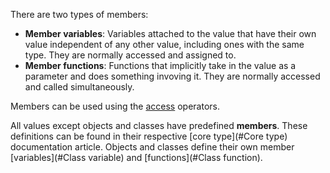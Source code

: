 There are two types of members:

- **Member variables**: Variables attached to the value that have their own value independent of any other value, including ones with the same type. They are normally accessed and assigned to.
- **Member functions**: Functions that implicitly take in the value as a parameter and does something invoving it. They are normally accessed and called simultaneously.

Members can be used using the [access](#Access) operators.

All values except objects and classes have predefined **members**. These definitions can be found in their respective [core type](#Core type) documentation article. Objects and classes define their own member [variables](#Class variable) and [functions](#Class function).
